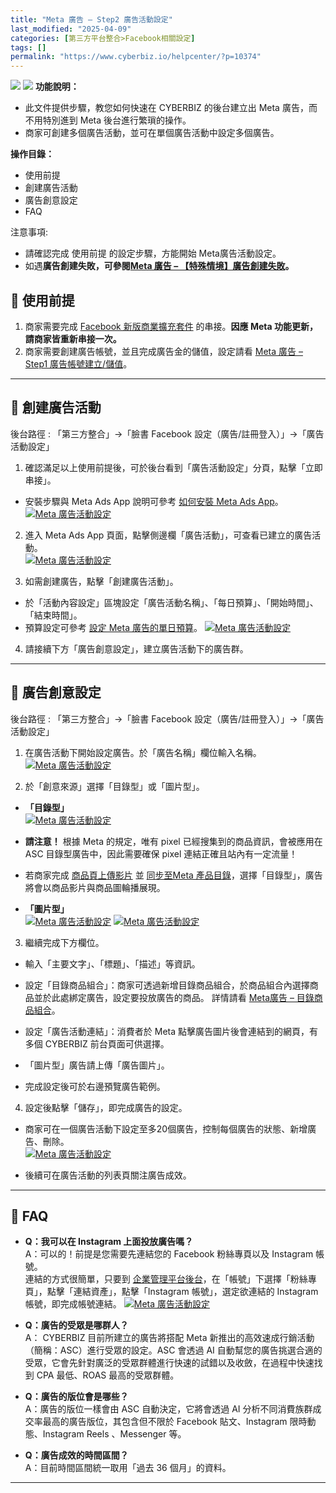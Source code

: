 ```yaml
---
title: "Meta 廣告 – Step2 廣告活動設定"
last_modified: "2025-04-09"
categories: [第三方平台整合>Facebook相關設定]
tags: []
permalink: "https://www.cyberbiz.io/helpcenter/?p=10374"
---
```


![](https://www.cyberbiz.io/helpcenter/wp-content/uploads/一般版3.png)
![](https://www.cyberbiz.io/helpcenter/wp-content/uploads/PLUS版3.png)
**功能說明：**  

* 此文件提供步驟，教您如何快速在 CYBERBIZ 的後台建立出 Meta 廣告，而不用特別進到 Meta 後台進行繁瑣的操作。
* 商家可創建多個廣告活動，並可在單個廣告活動中設定多個廣告。

**操作目錄：**

* 使用前提
* 創建廣告活動
* 廣告創意設定
* FAQ

注意事項:  

* 請確認完成 使用前提 的設定步驟，方能開始 Meta廣告活動設定。
* 如遇**廣告創建失敗，可參閱[Meta 廣告 – 【特殊情境】廣告創建失敗](https://www.cyberbiz.io/helpcenter/?p=10681)。**

## 📌 使用前提



1. 商家需要完成 [Facebook 新版商業擴充套件](https://www.cyberbiz.io/helpcenter/?p=2870) 的串接。**因應 Meta 功能更新，請商家皆重新串接一次。**
2. 商家需要創建廣告帳號，並且完成廣告金的儲值，設定請看 [Meta 廣告 – Step1 廣告帳號建立/儲值](https://www.cyberbiz.io/helpcenter/?p=5621)。

* * *

## 📌 創建廣告活動


後台路徑 :  「第三方整合」→「臉書 Facebook 設定（廣告/註冊登入）」→「廣告活動設定」  


1. 確認滿足以上使用前提後，可於後台看到「廣告活動設定」分頁，點擊「立即串接」。  

* 安裝步驟與 Meta Ads App 說明可參考 [如何安裝 Meta Ads App](https://www.cyberbiz.io/support/?p=47992)。  
[![Meta 廣告活動設定](https://www.cyberbiz.io/support/wp-content/uploads/如何安裝-Meta-App01.png)](https://www.cyberbiz.io/support/wp-content/uploads/如何安裝-Meta-App01.png)

2. 進入 Meta Ads App 頁面，點擊側邊欄「廣告活動」，可查看已建立的廣告活動。  
[![Meta 廣告活動設定](https://www.cyberbiz.io/support/wp-content/uploads/如何安裝-Meta-App09.png)](https://www.cyberbiz.io/support/wp-content/uploads/如何安裝-Meta-App09.png)

3. 如需創建廣告，點擊「創建廣告活動」。  

* 於「活動內容設定」區塊設定「廣告活動名稱」、「每日預算」、「開始時間」、「結束時間」。
* 預算設定可參考 [設定 Meta 廣告的單日預算](https://www.cyberbiz.io/helpcenter/?p=8048)。
[![Meta 廣告活動設定](https://www.cyberbiz.io/support/wp-content/uploads/Meta-廣告活動設定05.png)](https://www.cyberbiz.io/support/wp-content/uploads/Meta-廣告活動設定05.png)

4. 請接續下方「廣告創意設定」，建立廣告活動下的廣告群。

* * *



## 📌 廣告創意設定


後台路徑 :  「第三方整合」→「臉書 Facebook 設定（廣告/註冊登入）」→「廣告活動設定」  


1. 在廣告活動下開始設定廣告。於「廣告名稱」欄位輸入名稱。  
[![Meta 廣告活動設定](https://www.cyberbiz.io/support/wp-content/uploads/Meta-廣告活動設定10.png)](https://www.cyberbiz.io/support/wp-content/uploads/Meta-廣告活動設定10.png)



2. 於「創意來源」選擇「目錄型」或「圖片型」。  


* **「目錄型」**  
[![Meta 廣告活動設定](https://www.cyberbiz.io/support/wp-content/uploads/Meta-廣告活動設定04.png)](https://www.cyberbiz.io/support/wp-content/uploads/Meta-廣告活動設定04.png)

* **請注意！** 根據 Meta 的規定，唯有 pixel 已經搜集到的商品資訊，會被應用在 ASC 目錄型廣告中，因此需要確保 pixel 連結正確且站內有一定流量！


* 若商家完成 [商品頁上傳影片](https://www.cyberbiz.io/helpcenter/?p=1830) 並 [ 同步至Meta 產品目錄](https://www.cyberbiz.io/helpcenter/?p=7886)，選擇「目錄型」，廣告將會以商品影片與商品圖輪播展現。


* **「圖片型」**  
[![Meta 廣告活動設定](https://www.cyberbiz.io/support/wp-content/uploads/Meta-廣告活動設定08.png)](https://www.cyberbiz.io/support/wp-content/uploads/Meta-廣告活動設定08.png) [![Meta 廣告活動設定](https://www.cyberbiz.io/support/wp-content/uploads/Meta-廣告活動設定09.png)](https://www.cyberbiz.io/support/wp-content/uploads/Meta-廣告活動設定09.png)

3. 繼續完成下方欄位。 
* 輸入「主要文字」、「標題」、「描述」等資訊。


* 設定「目錄商品組合」：商家可透過新增目錄商品組合，於商品組合內選擇商品並於此處綁定廣告，設定要投放廣告的商品。 詳情請看 [Meta廣告 – 目錄商品組合](https://www.cyberbiz.io/helpcenter/?p=10789)。


* 設定「廣告活動連結」：消費者於 Meta 點擊廣告圖片後會連結到的網頁，有多個 CYBERBIZ 前台頁面可供選擇。


* 「圖片型」廣告請上傳「廣告圖片」。


* 完成設定後可於右邊預覽廣告範例。


4. 設定後點擊「儲存」，即完成廣告的設定。  

* 商家可在一個廣告活動下設定至多20個廣告，控制每個廣告的狀態、新增廣告、刪除。  
[![Meta 廣告活動設定](https://www.cyberbiz.io/support/wp-content/uploads/Meta-廣告活動設定11.png)](https://www.cyberbiz.io/support/wp-content/uploads/Meta-廣告活動設定11.png)  

* 後續可在廣告活動的列表頁關注廣告成效。 

* * *

## 📌 FAQ



* **Q：我可以在 Instagram 上面投放廣告嗎？**  
A：可以的！前提是您需要先連結您的 Facebook 粉絲專頁以及 Instagram 帳號。  
連結的方式很簡單，只要到
[企業管理平台後台](https://business.facebook.com/latest/settings/business_users/)，在「帳號」下選擇「粉絲專頁」，點擊「連結資產」，點擊「Instagram
帳號」，選定欲連結的 Instagram 帳號，即完成帳號連結。 [![Meta
廣告活動設定](https://www.cyberbiz.io/support/wp-content/uploads/Meta-廣告活動設定07.png)](https://www.cyberbiz.io/support/wp-content/uploads/Meta-廣告活動設定07.png)



* **Q：廣告的受眾是哪群人？**  
A： CYBERBIZ 目前所建立的廣告將搭配 Meta 新推出的高效速成行銷活動（簡稱：ASC）進行受眾的設定。ASC 會透過 AI
自動幫您的廣告挑選合適的受眾，它會先針對廣泛的受眾群體進行快速的試錯以及收斂，在過程中快速找到 CPA 最低、ROAS 最高的受眾群體。



* **Q：廣告的版位會是哪些？**  
A：廣告的版位一樣會由 ASC 自動決定，它將會透過 AI 分析不同消費族群成交率最高的廣告版位，其包含但不限於 Facebook 貼文、Instagram
限時動態、Instagram Reels 、Messenger 等。



* **Q：廣告成效的時間區間？**  
A：目前時間區間統一取用「過去 36 個月」的資料。



* * *

